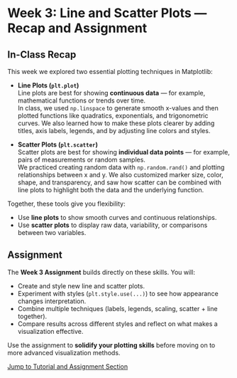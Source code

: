 # Week 3: Line and Scatter Plots — Recap and Assignment

## In-Class Recap
This week we explored two essential plotting techniques in Matplotlib:  

- **Line Plots (`plt.plot`)**  
  Line plots are best for showing **continuous data** — for example, mathematical functions or trends over time.  
  In class, we used `np.linspace` to generate smooth x-values and then plotted functions like quadratics, exponentials, and trigonometric curves. We also learned how to make these plots clearer by adding titles, axis labels, legends, and by adjusting line colors and styles.  

- **Scatter Plots (`plt.scatter`)**  
  Scatter plots are best for showing **individual data points** — for example, pairs of measurements or random samples.  
  We practiced creating random data with `np.random.rand()` and plotting relationships between x and y. We also customized marker size, color, shape, and transparency, and saw how scatter can be combined with line plots to highlight both the data and the underlying function.  

Together, these tools give you flexibility:  
- Use **line plots** to show smooth curves and continuous relationships.  
- Use **scatter plots** to display raw data, variability, or comparisons between two variables.  

## Assignment
The **Week 3 Assignment** builds directly on these skills. You will:  
- Create and style new line and scatter plots.  
- Experiment with styles (`plt.style.use(...)`) to see how appearance changes interpretation.  
- Combine multiple techniques (labels, legends, scaling, scatter + line together).  
- Compare results across different styles and reflect on what makes a visualization effective.  

Use the assignment to **solidify your plotting skills** before moving on to more advanced visualization methods.  

[Jump to Tutorial and Assignment Section](Week3_Assignment_fall25.ipynb)  



